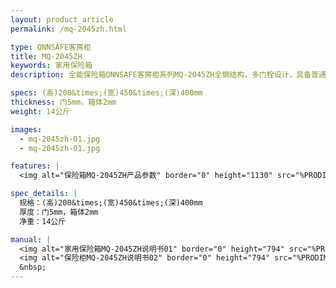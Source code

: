 ```yaml
---
layout: product_article
permalink: /mq-2045zh.html

type: QNNSAFE客房柜
title: MQ-2045ZH
keywords: 家用保险箱
description: 全能保险箱QNNSAFE客房柜系列MQ-2045ZH全钢结构，多门栓设计，具备普通和特殊砖割工具破坏，坚固防撬，创造极致全能安全生活空间。

specs: (高)200&times;(宽)450&times;(深)400mm
thickness: 门5mm，箱体2mm
weight: 14公斤

images:
  - mq-2045zh-01.jpg
  - mq-2045zh-01.jpg

features: |
  <img alt="保险箱MQ-2045ZH产品参数" border="0" height="1130" src="%PRODIMGS%/twcps1.jpg" width="538" />

spec_details: |
  规格：(高)200&times;(宽)450&times;(深)400mm  
  厚度：门5mm，箱体2mm  
  净重：14公斤

manual: |
  <img alt="家用保险箱MQ-2045ZH说明书01" border="0" height="794" src="%PRODIMGS%/mq2045zh-sm01.jpg" width="538" />
  <img alt="保险柜MQ-2045ZH说明书02" border="0" height="794" src="%PRODIMGS%/mq2045zh-sm02.jpg" width="538" />
  &nbsp;
---
```


